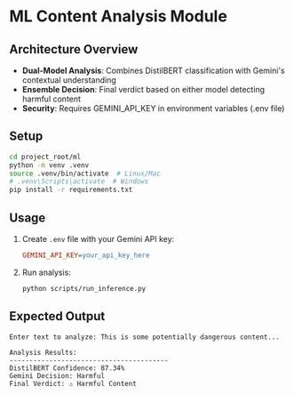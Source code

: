 # ML Content Analysis Module

## Architecture Overview
- **Dual-Model Analysis**: Combines DistilBERT classification with Gemini's contextual understanding
- **Ensemble Decision**: Final verdict based on either model detecting harmful content
- **Security**: Requires GEMINI_API_KEY in environment variables (.env file)

## Setup
```bash
cd project_root/ml
python -m venv .venv
source .venv/bin/activate  # Linux/Mac
# .venv\Scripts\activate  # Windows
pip install -r requirements.txt
```

## Usage
1. Create `.env` file with your Gemini API key:
   ```ini
   GEMINI_API_KEY=your_api_key_here
   ```
2. Run analysis:
   ```bash
   python scripts/run_inference.py
   ```
   
## Expected Output
```
Enter text to analyze: This is some potentially dangerous content...

Analysis Results:
----------------------------------------
DistilBERT Confidence: 87.34%
Gemini Decision: Harmful
Final Verdict: ⚠️ Harmful Content
```